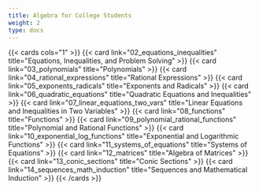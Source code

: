 ```yaml
---
title: Algebra for College Students
weight: 2
type: docs
---
```


{{< cards cols="1" >}}
{{< card link="02_equations_inequalities" title="Equations, Inequalities, and Problem Solving" >}}
{{< card link="03_polynomials" title="Polynomials" >}}
{{< card link="04_rational_expressions" title="Rational Expressions" >}}
{{< card link="05_exponents_radicals" title="Exponents and Radicals" >}}
{{< card link="06_quadratic_equations" title="Quadratic Equations and Inequalities" >}}
{{< card link="07_linear_equations_two_vars" title="Linear Equations and Inequalities in Two Variables" >}}
{{< card link="08_functions" title="Functions" >}}
{{< card link="09_polynomial_rational_functions" title="Polynomial and Rational Functions" >}}
{{< card link="10_exponential_log_functions" title="Exponential and Logarithmic Functions" >}}
{{< card link="11_systems_of_equations" title="Systems of Equations" >}}
{{< card link="12_matrices" title="Algebra of Matrices" >}}
{{< card link="13_conic_sections" title="Conic Sections" >}}
{{< card link="14_sequences_math_induction" title="Sequences and Mathematical Induction" >}}
{{< /cards >}}
